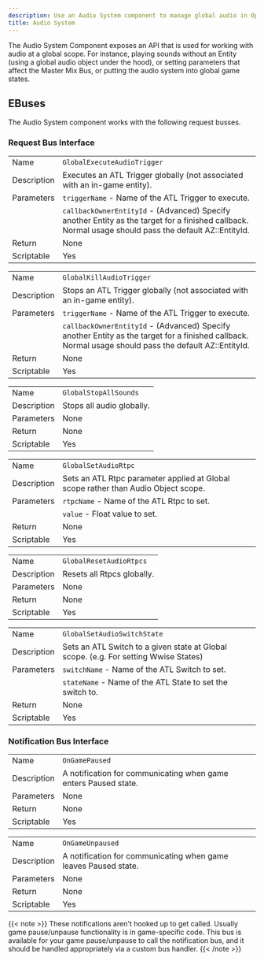 ```yaml
---
description: Use an Audio System component to manage global audio in Open 3D Engine.
title: Audio System
---
```


The Audio System Component exposes an API that is used for working with audio at a global scope. For instance, playing sounds without an Entity (using a global audio object under the hood), or setting parameters that affect the Master Mix Bus, or putting the audio system into global game states.

## EBuses

The Audio System component works with the following request busses.

### Request Bus Interface

| | |
|-|-|
| Name | `GlobalExecuteAudioTrigger` |
| Description | Executes an ATL Trigger globally (not associated with an in-game entity). |
| Parameters | `triggerName` - Name of the ATL Trigger to execute. |
| | `callbackOwnerEntityId` - (Advanced) Specify another Entity as the target for a finished callback. Normal usage should pass the default AZ::EntityId. |
| Return | None |
| Scriptable | Yes |

| | |
|-|-|
| Name | `GlobalKillAudioTrigger` |
| Description | Stops an ATL Trigger globally (not associated with an in-game entity). |
| Parameters | `triggerName` - Name of the ATL Trigger to execute. |
| | `callbackOwnerEntityId` - (Advanced) Specify another Entity as the target for a finished callback. Normal usage should pass the default AZ::EntityId. |
| Return | None |
| Scriptable | Yes |

| | |
|-|-|
| Name | `GlobalStopAllSounds` |
| Description | Stops all audio globally. |
| Parameters | None |
| Return | None |
| Scriptable | Yes |

| | |
|-|-|
| Name | `GlobalSetAudioRtpc` |
| Description | Sets an ATL Rtpc parameter applied at Global scope rather than Audio Object scope. |
| Parameters | `rtpcName` - Name of the ATL Rtpc to set. |
| | `value` - Float value to set. |
| Return | None |
| Scriptable | Yes |

| | |
|-|-|
| Name | `GlobalResetAudioRtpcs` |
| Description | Resets all Rtpcs globally. |
| Parameters | None |
| Return | None |
| Scriptable | Yes |

| | |
|-|-|
| Name | `GlobalSetAudioSwitchState` |
| Description |  Sets an ATL Switch to a given     state at Global scope. (e.g. For  setting Wwise States)             |
| Parameters |  `switchName` - Name of the ATL Switch to set. |
| |  `stateName` - Name of the ATL State to set the switch to. |
| Return | None |
| Scriptable | Yes |

### Notification Bus Interface

| | |
|-|-|
| Name | `OnGamePaused` |
| Description | A notification for communicating when game enters Paused state. |
| Parameters | None |
| Return | None |
| Scriptable | Yes |

| | |
|-|-|
| Name | `OnGameUnpaused` |
| Description | A notification for communicating when game leaves Paused state. |
| Parameters | None |
| Return | None |
| Scriptable | Yes |

{{< note >}}
These notifications aren't hooked up to get called. Usually game pause/unpause functionality is in game-specific code. This bus is available for your game pause/unpause to call the notification bus, and it should be handled appropriately via a custom bus handler.
{{< /note >}}